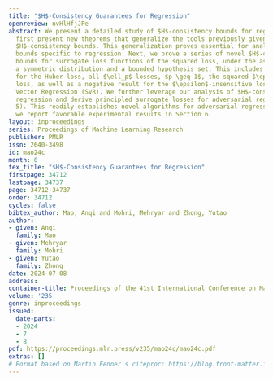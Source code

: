 ```yaml
---
title: "$H$-Consistency Guarantees for Regression"
openreview: nvHlHfjJPe
abstract: We present a detailed study of $H$-consistency bounds for regression. We
  first present new theorems that generalize the tools previously given to establish
  $H$-consistency bounds. This generalization proves essential for analyzing $H$-consistency
  bounds specific to regression. Next, we prove a series of novel $H$-consistency
  bounds for surrogate loss functions of the squared loss, under the assumption of
  a symmetric distribution and a bounded hypothesis set. This includes positive results
  for the Huber loss, all $\ell_p$ losses, $p \geq 1$, the squared $\epsilon$-insensitive
  loss, as well as a negative result for the $\epsilon$-insensitive loss used in Support
  Vector Regression (SVR). We further leverage our analysis of $H$-consistency for
  regression and derive principled surrogate losses for adversarial regression (Section
  5). This readily establishes novel algorithms for adversarial regression, for which
  we report favorable experimental results in Section 6.
layout: inproceedings
series: Proceedings of Machine Learning Research
publisher: PMLR
issn: 2640-3498
id: mao24c
month: 0
tex_title: "$H$-Consistency Guarantees for Regression"
firstpage: 34712
lastpage: 34737
page: 34712-34737
order: 34712
cycles: false
bibtex_author: Mao, Anqi and Mohri, Mehryar and Zhong, Yutao
author:
- given: Anqi
  family: Mao
- given: Mehryar
  family: Mohri
- given: Yutao
  family: Zhong
date: 2024-07-08
address:
container-title: Proceedings of the 41st International Conference on Machine Learning
volume: '235'
genre: inproceedings
issued:
  date-parts:
  - 2024
  - 7
  - 8
pdf: https://proceedings.mlr.press/v235/mao24c/mao24c.pdf
extras: []
# Format based on Martin Fenner's citeproc: https://blog.front-matter.io/posts/citeproc-yaml-for-bibliographies/
---
```

